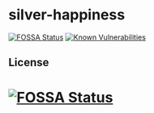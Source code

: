# silver-happiness

[![FOSSA Status](https://app.fossa.com/api/projects/git%2Bgithub.com%2FSeptBlast%2Fsilver-happiness.svg?type=shield)](https://app.fossa.com/projects/git%2Bgithub.com%2FSeptBlast%2Fsilver-happiness?ref=badge_shield)
[![Known Vulnerabilities](https://snyk.io/test/github/SeptBlast/silver-happiness/badge.svg)](https://snyk.io/test/github/SeptBlast/silver-happiness)


## License
[![FOSSA Status](https://app.fossa.com/api/projects/git%2Bgithub.com%2FSeptBlast%2Fsilver-happiness.svg?type=large)](https://app.fossa.com/projects/git%2Bgithub.com%2FSeptBlast%2Fsilver-happiness?ref=badge_large)
=======



